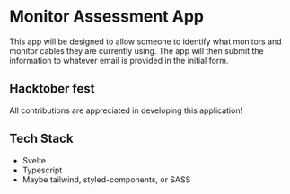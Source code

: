 # Monitor Assessment App

This app will be designed to allow someone to identify what monitors and monitor cables they are currently using. The app will then submit the information to whatever email is provided in the initial form.

## Hacktober fest

All contributions are appreciated in developing this application!

## Tech Stack

- Svelte
- Typescript
- Maybe tailwind, styled-components, or SASS
